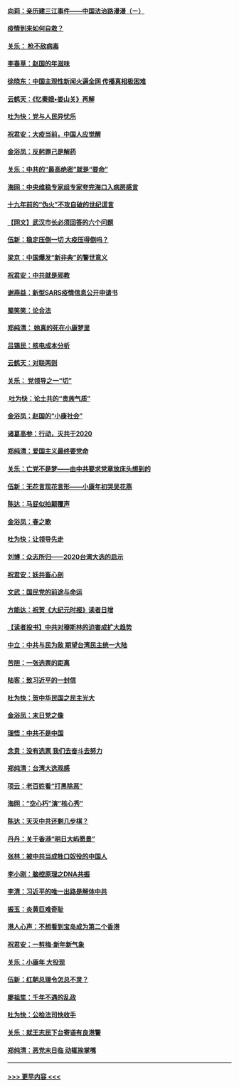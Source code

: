 #### [向莉：亲历建三江事件——中国法治路漫漫（ㄧ）](../pages/nsc993/n11827190.md?t=01282344) 
#### [疫情到来如何自救？](../pages/nsc993/n11827632.md?t=01282344) 
#### [关乐： 枪不敌病毒](../pages/nsc993/n11826746.md?t=01282344) 
#### [李春草：赵国的年滋味](../pages/nsc993/n11826321.md?t=01282344) 
#### [徐晓东：中国主观性新闻火遍全网 传播真相极困难](../pages/nsc993/n11826508.md?t=01282344) 
#### [云鹤天：《忆秦娥▪娄山关》再解](../pages/nsc993/n11824682.md?t=01282344) 
#### [吐为快：党与人民异忧乐](../pages/nsc993/n11824660.md?t=01282344) 
#### [祝君安：大疫当前，中国人应觉醒](../pages/nsc993/n11821946.md?t=01282344) 
#### [金浴凤：反躬罪己是解药](../pages/nsc993/n11820280.md?t=01282344) 
#### [关乐：中共的“最高绝密”就是“要命”](../pages/nsc993/n11816946.md?t=01282344) 
#### [海网：中央维稳专家组专家夸完海口入病房感言](../pages/nsc993/n11815138.md?t=01282344) 
#### [十九年前的“伪火”不攻自破的世纪谎言](../pages/nsc993/n11813238.md?t=01282344) 
#### [【网文】武汉市长必须回答的六个问题](../pages/nsc993/n11813848.md?t=01282344) 
#### [伍新：稳定压倒一切 大疫压得倒吗？](../pages/nsc993/n11812634.md?t=01282344) 
#### [梁京：中国爆发“新非典”的警世意义](../pages/nsc993/n11812554.md?t=01282344) 
#### [祝君安：中共就是邪教](../pages/nsc993/n11812431.md?t=01282344) 
#### [谢燕益：新型SARS疫情信息公开申请书](../pages/nsc993/n11808840.md?t=01282344) 
#### [蜀笑笑：论合法](../pages/nsc993/n11808064.md?t=01282344) 
#### [郑纯清： 她真的死在小康梦里](../pages/nsc993/n11806623.md?t=01282344) 
#### [吕锡民：核电成本分析](../pages/nsc993/n11806284.md?t=01282344) 
#### [云鹤天：对联两则](../pages/nsc993/n11805957.md?t=01282344) 
#### [关乐： 党领导之一“切”](../pages/nsc993/n11804505.md?t=01282344) 
#### [ 吐为快：论土共的“贵族气质”](../pages/nsc993/n11804490.md?t=01282344) 
#### [金浴凤：赵国的“小康社会”](../pages/nsc993/n11804452.md?t=01282344) 
#### [诸葛高参：行动，灭共于2020](../pages/nsc993/n11804120.md?t=01282344) 
#### [郑纯清：爱国主义最终要党命](../pages/nsc993/n11802197.md?t=01282344) 
#### [关乐：亡党不是梦——由中共要求党章放床头想到的](../pages/nsc993/n11802156.md?t=01282344) 
#### [伍新：无花言现花言形——小康年初哭吴花燕](../pages/nsc993/n11800044.md?t=01282344) 
#### [陈达：马屁似拍颠覆声](../pages/nsc993/n11800010.md?t=01282344) 
#### [金浴凤：春之歌](../pages/nsc993/n11797687.md?t=01282344) 
#### [吐为快：让领导先走](../pages/nsc993/n11797512.md?t=01282344) 
#### [刘博：众志所归——2020台湾大选的启示](../pages/nsc993/n11796878.md?t=01282344) 
#### [祝君安：妖共畜心剖](../pages/nsc993/n11794273.md?t=01282344) 
#### [文武：国民党的前途与命运](../pages/nsc993/n11794198.md?t=01282344) 
#### [方能达：祝贺《大纪元时报》读者日增](../pages/nsc993/n11793807.md?t=01282344) 
#### [【读者投书】中共对穆斯林的迫害成扩大趋势](../pages/nsc993/n11791371.md?t=01282344) 
#### [中立：中共与民为敌 期望台湾民主统一大陆](../pages/nsc993/n11790392.md?t=01282344) 
#### [苦胆：一张选票的距离](../pages/nsc993/n11788914.md?t=01282344) 
#### [陆客：致习近平的一封信](../pages/nsc993/n11788867.md?t=01282344) 
#### [吐为快：贺中华民国之民主光大](../pages/nsc993/n11788618.md?t=01282344) 
#### [金浴凤：末日党之像](../pages/nsc993/n11787475.md?t=01282344) 
#### [理悟：中共不是中国](../pages/nsc993/n11787463.md?t=01282344) 
#### [念贲：没有选票  我们去奋斗去努力](../pages/nsc993/n11787398.md?t=01282344) 
#### [郑纯清：台湾大选观感](../pages/nsc993/n11786210.md?t=01282344) 
#### [项云：老百姓看“打黑除恶”](../pages/nsc993/n11785398.md?t=01282344) 
#### [海网：“空心朽”演“核心秀”](../pages/nsc993/n11783874.md?t=01282344) 
#### [陈达：天灭中共还剩几步棋？](../pages/nsc993/n11783719.md?t=01282344) 
#### [丹丹：关于香港“明日大屿愿景”](../pages/nsc993/n11783273.md?t=01282344) 
#### [张林：被中共当成牲口奴役的中国人](../pages/nsc993/n11782397.md?t=01282344) 
#### [李小刚：脑控原理之DNA共振](../pages/nsc993/n11780962.md?t=01282344) 
#### [李清：习近平的唯一出路是解体中共](../pages/nsc993/n11780866.md?t=01282344) 
#### [振玉：炎黄巨难奇耻](../pages/nsc993/n11779632.md?t=01282344) 
#### [港人心声：不想看到宝岛成为第二个香港](../pages/nsc993/n11778817.md?t=01282344) 
#### [祝君安：一剪梅‧新年新气象](../pages/nsc993/n11776340.md?t=01282344) 
#### [关乐：小康年 大役现](../pages/nsc993/n11774213.md?t=01282344) 
#### [伍新：红朝总理令怎总不灵？](../pages/nsc993/n11770813.md?t=01282344) 
#### [廖祖笙：千年不遇的乱政](../pages/nsc993/n11770373.md?t=01282344) 
#### [吐为快：公检法司快收手](../pages/nsc993/n11770359.md?t=01282344) 
#### [关乐：就王志民下台寄语有良港警](../pages/nsc993/n11769903.md?t=01282344) 
#### [郑纯清：恶党末日临 动辄挨掌嘴](../pages/nsc993/n11769356.md?t=01282344) 

----
#### [ >>> 更早内容 <<< ](../indexes/nsc993-earlier.md)
